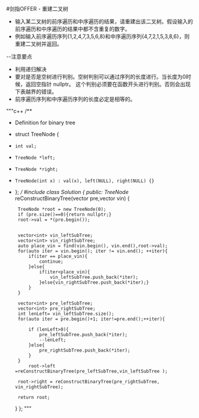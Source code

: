 #剑指OFFER - 重建二叉树

- 输入某二叉树的前序遍历和中序遍历的结果，请重建出该二叉树。假设输入的前序遍历和中序遍历的结果中都不含重复的数字。
- 例如输入前序遍历序列{1,2,4,7,3,5,6,8}和中序遍历序列{4,7,2,1,5,3,8,6}，则重建二叉树并返回。

--注意要点
- 利用递归解决
- 要对是否是空树进行判别。空树判别可以通过序列的长度进行。当长度为0时候，返回空指针 nullptr。
这个判别必须要在函数开头进行判别。否则会出现下表越界的错误。
- 前序遍历序列和中序遍历序列的长度必定是相等的。


"""c++
/**
 * Definition for binary tree
 * struct TreeNode {
 *     int val;
 *     TreeNode *left;
 *     TreeNode *right;
 *     TreeNode(int x) : val(x), left(NULL), right(NULL) {}
 * };
 */
#include<algorithm>
class Solution {
public:
    TreeNode* reConstructBinaryTree(vector<int> pre,vector<int> vin) {
                  
        TreeNode *root = new TreeNode(0);
        if (pre.size()==0){return nullptr;}
        root->val = *(pre.begin());
        
        
        vector<int> vin_leftSubTree;
        vector<int> vin_rightSubTree;
        auto place_vin = find(vin.begin(), vin.end(),root->val);
        for(auto iter = vin.begin(); iter != vin.end(); ++iter){
            if(iter == place_vin){
                continue;
            }else{
                if(iter<place_vin){
                    vin_leftSubTree.push_back(*iter);
                }else{vin_rightSubTree.push_back(*iter);}
            }
        }
        
        vector<int> pre_leftSubTree;
        vector<int> pre_rightSubTree;
        int lenLeft= vin_leftSubTree.size();
        for(auto iter = pre.begin()+1; iter!=pre.end();++iter){
            
            if (lenLeft>0){
                pre_leftSubTree.push_back(*iter);
                --lenLeft;
            }else{
                pre_rightSubTree.push_back(*iter);
            }
        }
            root->left =reConstructBinaryTree(pre_leftSubTree,vin_leftSubTree );
        
        root->right = reConstructBinaryTree(pre_rightSubTree, vin_rightSubTree);
        
        return root;
    }
};
"""
